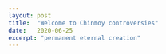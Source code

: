 ```yaml
---
layout: post
title:  "Welcome to Chinmoy controversies"
date:   2020-06-25
excerpt: "permanent eternal creation"
---
```


